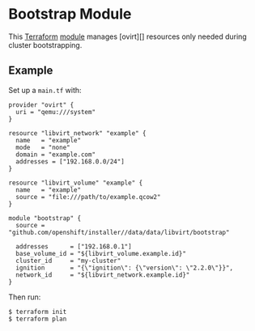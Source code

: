 # Bootstrap Module

This [Terraform][] [module][] manages [ovirt][] resources only needed during cluster bootstrapping.

## Example

Set up a `main.tf` with:

```hcl
provider "ovirt" {
  uri = "qemu:///system"
}

resource "libvirt_network" "example" {
  name   = "example"
  mode   = "none"
  domain = "example.com"
  addresses = ["192.168.0.0/24"]
}

resource "libvirt_volume" "example" {
  name   = "example"
  source = "file:///path/to/example.qcow2"
}

module "bootstrap" {
  source = "github.com/openshift/installer//data/data/libvirt/bootstrap"

  addresses      = ["192.168.0.1"]
  base_volume_id = "${libvirt_volume.example.id}"
  cluster_id     = "my-cluster"
  ignition       = "{\"ignition\": {\"version\": \"2.2.0\"}}",
  network_id     = "${libvirt_network.example.id}"
}
```

Then run:

```console
$ terraform init
$ terraform plan
```

[libvirt]: https://libvirt.org/
[libvirt-provider]: https://github.com/dmacvicar/terraform-provider-libvirt
[implicit-provider-inheritance]: https://www.terraform.io/docs/modules/usage.html#implicit-provider-inheritance
[module]: https://www.terraform.io/docs/modules/
[Terraform]: https://www.terraform.io/

